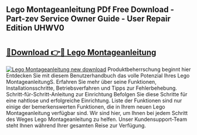 ## Lego Montageanleitung PDf Free Download - Part-zev Service Owner Guide - User Repair Edition UHWV0

# <h2><a href="http://df6iby.blite.top/?on=Lego+Montageanleitung">🔗Download 👉🔴 Lego Montageanleitung</a></h2>

[![Lego Montageanleitung new download](https://i.imgur.com/lujVjoI.png)](http://df6iby.blite.top/?on=Lego+Montageanleitung)
Produktbeherrschung beginnt hier Entdecken Sie mit diesem Benutzerhandbuch das volle Potenzial Ihres Lego MontageanleitungS. Erfahren Sie mehr über seine Funktionen, Installationsschritte, Betriebsverfahren und Tipps zur Fehlerbehebung. Schritt-für-Schritt-Anleitung zur Einrichtung Befolgen Sie diese Schritte für eine nahtlose und erfolgreiche Einrichtung. Liste der Funktionen sind nur einige der bemerkenswerten Funktionen, die in Ihrem neuen Lego Montageanleitung verfügbar sind. Wir sind hier, um Ihnen bei jedem Schritt des Weges Lego Montageanleitung zu helfen. Unser Kundensupport-Team steht Ihnen während Ihrer gesamten Reise zur Verfügung.
